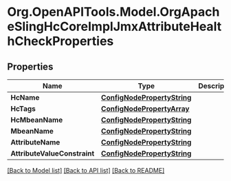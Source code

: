 # Org.OpenAPITools.Model.OrgApacheSlingHcCoreImplJmxAttributeHealthCheckProperties
## Properties

Name | Type | Description | Notes
------------ | ------------- | ------------- | -------------
**HcName** | [**ConfigNodePropertyString**](ConfigNodePropertyString.md) |  | [optional] 
**HcTags** | [**ConfigNodePropertyArray**](ConfigNodePropertyArray.md) |  | [optional] 
**HcMbeanName** | [**ConfigNodePropertyString**](ConfigNodePropertyString.md) |  | [optional] 
**MbeanName** | [**ConfigNodePropertyString**](ConfigNodePropertyString.md) |  | [optional] 
**AttributeName** | [**ConfigNodePropertyString**](ConfigNodePropertyString.md) |  | [optional] 
**AttributeValueConstraint** | [**ConfigNodePropertyString**](ConfigNodePropertyString.md) |  | [optional] 

[[Back to Model list]](../README.md#documentation-for-models) [[Back to API list]](../README.md#documentation-for-api-endpoints) [[Back to README]](../README.md)

